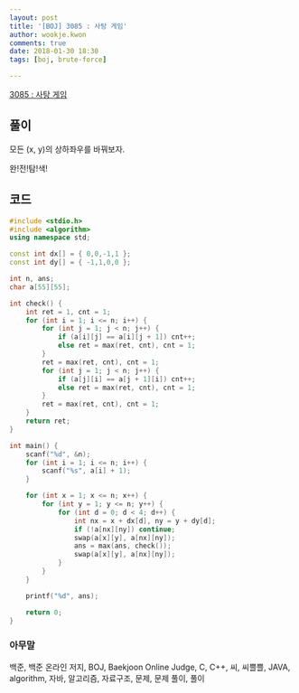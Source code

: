 ```yaml
---
layout: post
title: '[BOJ] 3085 : 사탕 게임'
author: wookje.kwon
comments: true
date: 2018-01-30 18:30
tags: [boj, brute-force]

---
```


[3085 : 사탕 게임](https://www.acmicpc.net/problem/3085)

## 풀이

모든 (x, y)의 상하좌우를 바꿔보자.

완!전!탐!색!

## 코드

```cpp
#include <stdio.h>
#include <algorithm>
using namespace std;

const int dx[] = { 0,0,-1,1 };
const int dy[] = { -1,1,0,0 };

int n, ans;
char a[55][55];

int check() {
	int ret = 1, cnt = 1;
	for (int i = 1; i <= n; i++) {
		for (int j = 1; j < n; j++) {
			if (a[i][j] == a[i][j + 1]) cnt++;
			else ret = max(ret, cnt), cnt = 1;
		}
		ret = max(ret, cnt), cnt = 1;
		for (int j = 1; j < n; j++) {
			if (a[j][i] == a[j + 1][i]) cnt++;
			else ret = max(ret, cnt), cnt = 1;
		}
		ret = max(ret, cnt), cnt = 1;
	}
	return ret;
}

int main() {
	scanf("%d", &n);
	for (int i = 1; i <= n; i++) {
		scanf("%s", a[i] + 1);
	}

	for (int x = 1; x <= n; x++) {
		for (int y = 1; y <= n; y++) {
			for (int d = 0; d < 4; d++) {
				int nx = x + dx[d], ny = y + dy[d];
				if (!a[nx][ny]) continue;
				swap(a[x][y], a[nx][ny]);
				ans = max(ans, check());
				swap(a[x][y], a[nx][ny]);
			}
		}
	}

	printf("%d", ans);

	return 0;
}
```

### 아무말  
백준, 백준 온라인 저지, BOJ, Baekjoon Online Judge, C, C++, 씨, 씨쁠쁠, JAVA, algorithm, 자바, 알고리즘, 자료구조, 문제, 문제 풀이, 풀이
